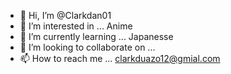 - 👋 Hi, I’m @Clarkdan01
- 👀 I’m interested in ... Anime
- 🌱 I’m currently learning ... Japanesse
- 💞️ I’m looking to collaborate on ...
- 📫 How to reach me ... clarkduazo12@gmial.com

<!---
Clarkdan01/Clarkdan01 is a ✨ special ✨ repository because its `README.md` (this file) appears on your GitHub profile.
You can click the Preview link to take a look at your changes.
--->
